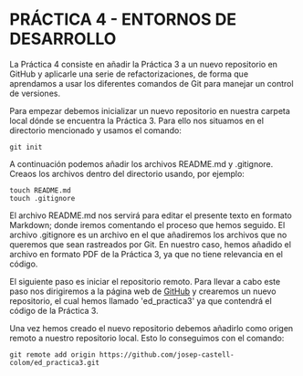 # **PRÁCTICA 4 - ENTORNOS DE DESARROLLO**

La Práctica 4 consiste en añadir la Práctica 3 a un nuevo repositorio en GitHub y aplicarle una serie de refactorizaciones, de forma que aprendamos a usar los diferentes comandos de Git para manejar un control de versiones.

Para empezar debemos inicializar un nuevo repositorio en nuestra carpeta local dónde se encuentra la Práctica 3.
Para ello nos situamos en el directorio mencionado y usamos el comando:
~~~
git init
~~~
A continuación podemos añadir los archivos README.md y .gitignore.
Creaos los archivos dentro del directorio usando, por ejemplo:
~~~
touch README.md
touch .gitignore
~~~
El archivo README.md nos servirá para editar el presente texto en formato Markdown; donde iremos comentando el proceso que hemos seguido.
El archivo .gitignore es un archivo en el que añadiremos los archivos que no queremos que sean rastreados por Git. En nuestro caso, hemos añadido el archivo en formato PDF de la Práctica 3, ya que no tiene relevancia en el código.

El siguiente paso es iniciar el repositorio remoto. Para llevar a cabo este paso nos dirigiremos a la página web de [GitHub](https://github.com) y crearemos un nuevo repositorio, el cual hemos llamado 'ed_practica3' ya que contendrá el código de la Práctica 3.

Una vez hemos creado el nuevo repositorio debemos añadirlo como origen remoto a nuestro repositorio local. Esto lo conseguimos con el comando:
~~~
git remote add origin https://github.com/josep-castell-colom/ed_practica3.git
~~~
